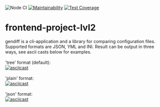 ![Node CI](https://github.com/butkovv/frontend-project-lvl2/workflows/Node%20CI/badge.svg)
[![Maintainability](https://api.codeclimate.com/v1/badges/0ac506ce0b181c9c8156/maintainability)](https://codeclimate.com/github/butkovv/frontend-project-lvl2/maintainability)
[![Test Coverage](https://api.codeclimate.com/v1/badges/0ac506ce0b181c9c8156/test_coverage)](https://codeclimate.com/github/butkovv/frontend-project-lvl2/test_coverage)
# frontend-project-lvl2
gendiff is a cli-application and a library for comparing configuration files.<br>
Supported formats are JSON, YML and INI. Result can be output in three ways, see ascii casts below for examples.<br>
<br>
'tree' format (default):<br>
[![asciicast](https://asciinema.org/a/307710.svg)](https://asciinema.org/a/307710)<br>
<br>
'plain' format:<br>
[![asciicast](https://asciinema.org/a/307712.svg)](https://asciinema.org/a/307712)<br>
<br>
'json' format:<br>
[![asciicast](https://asciinema.org/a/307714.svg)](https://asciinema.org/a/307714)
